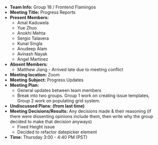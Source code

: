 * **Team Info:** Group 18 / Frontend Flamingos
* **Meeting Title:** Progress Reports
* **Present Members:**
  - Amal Kaduwela
  - Yue Zhuo
  - Anokhi Mehta
  - Sergio Talavera
  - Kunal Singla
  - Anudeep Alam
  - Avinash Nayak
  - Angel Martinez
* **Absent Members:**
  - Matthew Jiang - Arrived late due to meeting conflict
* **Meeting location:** Zoom
* **Meeting Subject:** Progress Updates
* **Meeting Plan:**
  - General updates between team members
  - Break into two groups. Group 1 work on creating issue templates, Group 2 work on populating grid system.
* **Undiscussed Plans: (from last time)**
* **Meeting Decisions/Results:** Any decisions made & their reasoning (if there were dissenting opinions include them, then write why the group decided to make that decision anyways)
  - Fixed Height issue
  - Decided to refactor datepicker element
* **Time:** Thursday 3:00 - 4:40 PM (PST)